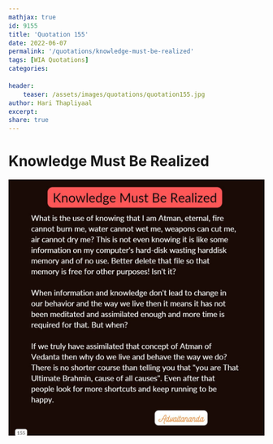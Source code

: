 ```yaml
---
mathjax: true
id: 9155
title: 'Quotation 155'
date: 2022-06-07
permalink: '/quotations/knowledge-must-be-realized'
tags: [WIA Quotations] 
categories: 

header:
    teaser: /assets/images/quotations/quotation155.jpg
author: Hari Thapliyaal 
excerpt:
share: true 
---
```


# Knowledge Must Be Realized

![Knowledge Must Be Realized](/assets/images/quotations/quotation155.jpg)
